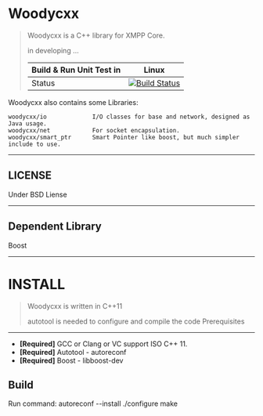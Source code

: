 Woodycxx
=======
> Woodycxx is a C++ library for XMPP Core.
>
> in developing ...
>
> Build & Run Unit Test in |  Linux |
> -------------------------|--------|
> Status |  [![Build Status](https://travis-ci.org/nasacj/woodycxx.svg?branch=master)](https://travis-ci.org/nasacj/woodycxx) |

Woodycxx also contains some Libraries:

    woodycxx/io             I/O classes for base and network, designed as Java usage.
    woodycxx/net            For socket encapsulation.
    woodycxx/smart_ptr      Smart Pointer like boost, but much simpler include to use.


***

LICENSE
-------
Under BSD Liense

***
Dependent Library
-------
Boost

***

INSTALL
=======
> Woodycxx is written in C++11
>
> autotool is needed to configure and compile the code
Prerequisites
-------
-   **[Required]** GCC or Clang or VC support ISO C++ 11.
-   **[Required]** Autotool - autoreconf
-   **[Required]** Boost - libboost-dev

Build
-------
Run command:
    autoreconf --install
    ./configure
    make
